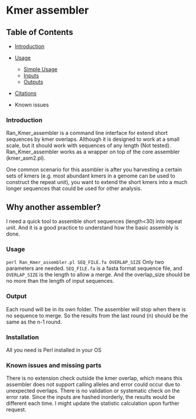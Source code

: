# Kmer assembler
## Table of Contents

   * [Introduction](#introduction)

   * [Usage](#usage)
      * [Simple Usage](#Usage)
      * [Inputs](#inputs)
      * [Outputs](#outputs)
   * [Citations](#citations)
   * Known issues


### Introduction

Ran_Kmer_assembler is a command line interface for extend short sequences by kmer overlaps. Although it is designed to work at a small scale, but it should work with sequences of any length (Not tested). Ran_Kmer_assembler works as a wrapper on top of the core assembler (kmer_asm2.pl).

One common scenario for this assmbler is after you harvesting a certain sets of kmers (e.g. most abundant kmers in a genome can be used to construct the repeat unit), you want to extend the short kmers into a much longer sequences that could be used for other analysis.

## Why another assembler?
I need a quick tool to assemble short sequences (length<30) into repeat unit. And it is a good practice to understand how the basic assembly is done.

### Usage

`perl Ran_Kmer_assembler.pl SEQ_FILE.fa OVERLAP_SIZE`
Only two parameters are needed. `SEQ_FILE.fa` is a fasta format sequence file, and `OVERLAP_SIZE` is the length to allow a merge. And the overlap_size should be no more than the length of input sequences.

### Output
Each round will be in its own folder. The assembler will stop when there is no sequence to merge. So the results from the last round (n) should be the same as the n-1 round.


### Installation
All you need is Perl installed in your OS

### Known issues and missing parts
There is no extension check outside the kmer overlap, which means this assembler does not support calling alleles and error could occur due to unexpected overlaps.
There is no validation or systematic check on the error rate.
Since the inputs are hashed inorderly, the results would be different each time. I might update the statistic calculation upon further request.
